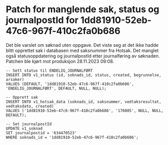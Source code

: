 # Patch for manglende sak, status og journalpostId for 1dd81910-52eb-47c6-967f-410c2fa0b686

Det ble varslet om søknad uten oppgave. Det viste seg at det ikke hadde blitt opprettet sak i databasen med saksnummer
fra Hotsak. Det manglet også statusoppdatering og journalpostId etter journalføring av søknaden. Patchen ble kjørt mot
produksjon 28.11.2023 09:08.

```PostgreSQL
-- Sett status til ENDELIG_JOURNALFØRT
INSERT INTO v1_status (id, soknads_id, status, created, begrunnelse, arsaker)
VALUES (DEFAULT, '1dd81910-52eb-47c6-967f-410c2fa0b686', 'ENDELIG_JOURNALFØRT', DEFAULT, NULL, NULL);

-- Opprett sak
INSERT INTO v1_hotsak_data (soknads_id, saksnummer, vedtaksresultat, vedtaksdato, created)
VALUES ('1dd81910-52eb-47c6-967f-410c2fa0b686', '170805', NULL, NULL, DEFAULT);

-- Set journalpostId
UPDATE v1_soknad
SET journalpostid = '634470523'
WHERE soknads_id = '1dd81910-52eb-47c6-967f-410c2fa0b686';
```
